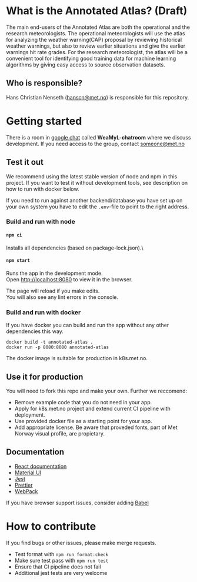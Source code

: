 # What is the Annotated Atlas? (Draft)

The main end-users of the Annotated Atlas are both the operational and the research meteorologists.
The operational meteorologists will use the atlas for analyzing the weather warning(CAP) proposal by 
reviewing historical weather warnings, but also to review earlier situations and give the earlier 
warnings hit rate grades.  For the research meteorologist, the atlas will be a convenient tool for 
identifying good training data for machine learning algorithms by giving easy access to source 
observation datasets.

## Who is responsible?

Hans Christian Nenseth (hanscn@met.no) is responsible for this repository.

# Getting started

There is a room in [google chat](https://chat.google.com) called **WeaMyL-chatroom** where we discuss development.
If you need access to the group, contact someone@met.no

## Test it out

We recommend using the latest stable version of node and npm in this project. If you want to test it without 
development tools, see description on how to run with docker below.

If you need to run against another backend/database you have set up on your own system you have to edit 
the `.env`-file to point to the right address.

### Build and run with node

#### `npm ci`

Installs all dependencies (based on package-lock.json).\

#### `npm start`

Runs the app in the development mode.\
Open [http://localhost:8080](http://localhost:8080) to view it in the browser.

The page will reload if you make edits.\
You will also see any lint errors in the console.

### Build and run with docker

If you have docker you can build and run the app without any other dependencies this way.

```
docker build -t annotated-atlas .
docker run -p 8080:8080 annotated-atlas
```

The docker image is suitable for production in k8s.met.no.

## Use it for production

You will need to fork this repo and make your own. Further we reccomend:

- Remove example code that you do not need in your app.
- Apply for k8s.met.no project and extend current CI pipeline with deployment.
- Use provided docker file as a starting point for your app.
- Add appropriate license. Be aware that proveded fonts, part of Met Norway visual profile, are propietary.

## Documentation

- [React documentation](https://reactjs.org/)
- [Material UI](https://mui.com/core/)
- [Jest](https://jestjs.io/)
- [Prettier](https://prettier.io/docs/en/index.html)
- [WebPack](https://webpack.js.org/)

If you have browser support issues, consider adding [Babel](https://babeljs.io/)

# How to contribute

If you find bugs or other issues, please make merge requests.

- Test format with `npm run format:check`
- Make sure test pass with `npm run test`
- Ensure that CI pipeline does not fail
- Additional jest tests are very welcome
